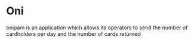 # Oni
onipam is an application which allows its operators to send the number of cardholders per day and the number of cards returned
